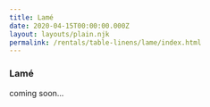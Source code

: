 ```yaml
---
title: Lamé
date: 2020-04-15T00:00:00.000Z
layout: layouts/plain.njk
permalink: /rentals/table-linens/lame/index.html
---
```


### Lamé
<section class="grid-container" markdown="1">

coming soon...

</section>